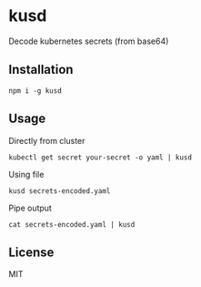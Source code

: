 # kusd

Decode kubernetes secrets (from base64)

## Installation

```
npm i -g kusd
```

## Usage

Directly from cluster
```
kubectl get secret your-secret -o yaml | kusd
```

Using file
```
kusd secrets-encoded.yaml
```

Pipe output
```
cat secrets-encoded.yaml | kusd
```

## License
MIT
